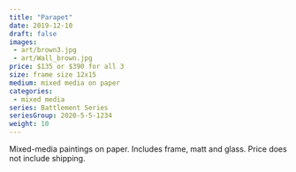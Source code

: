 ```yaml
---
title: "Parapet"
date: 2019-12-10
draft: false
images:
 - art/brown3.jpg
 - art/Wall_brown.jpg
price: $135 or $390 for all 3
size: frame size 12x15
medium: mixed media on paper
categories:
 - mixed media
series: Battlement Series
seriesGroup: 2020-5-5-1234
weight: 10
---
```


Mixed-media paintings on paper. Includes frame, matt and glass. Price does not include shipping.
